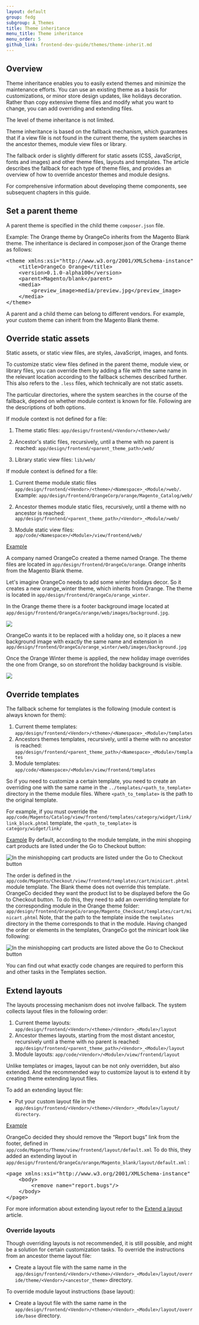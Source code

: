 ```yaml
---
layout: default
group: fedg
subgroup: A_Themes
title: Theme inheritance
menu_title: Theme inheritance
menu_order: 5
github_link: frontend-dev-guide/themes/theme-inherit.md
---
```


<h2 id="theme-inherit-over">Overview</h2>

Theme inheritance enables you to easily extend themes and minimize the maintenance efforts. You can use an existing theme as a basis for customizations, or minor store design updates, like holidays decoration. Rather than copy extensive theme files and modify what you want to change, you can add overriding and extending files.

The level of theme inheritance is not limited.

Theme inheritance is based on the fallback mechanism, which guarantees that if a view file is not found in the current theme, the system searches in the ancestor themes, module view files or library.

The fallback order is slightly different for static assets (CSS, JavaScript, fonts and images) and other theme files, layouts and templates. The article describes the fallback for each type of theme files, and provides an overview of how to override ancestor themes and module designs.

For comprehensive information about developing theme components, see
subsequent chapters in this guide.

<h2>Set a parent theme</h2>

A parent theme is specified in the child theme `composer.json` file.

Example:
The Orange theme by OrangeCo inherits from the Magento Blank theme. The inheritance is declared in composer.json of the Orange theme as follows:
<pre>
&lt;theme&nbsp;xmlns:xsi=&quot;http://www.w3.org/2001/XMLSchema-instance&quot;&nbsp;xsi:noNamespaceSchemaLocation=&quot;../../../../../lib/internal/Magento/Framework/Config/etc/theme.xsd&quot;&gt;
&nbsp;&nbsp;&nbsp;&nbsp;&lt;title&gt;OrangeCo&nbsp;Orange&lt;/title&gt;
&nbsp;&nbsp;&nbsp;&nbsp;&lt;version&gt;0.1.0-alpha100&lt;/version&gt;
&nbsp;&nbsp;&nbsp;&nbsp;&lt;parent&gt;Magento/blank&lt;/parent&gt;
&nbsp;&nbsp;&nbsp;&nbsp;&lt;media&gt;
&nbsp;&nbsp;&nbsp;&nbsp;&nbsp;&nbsp;&nbsp;&nbsp;&lt;preview_image&gt;media/preview.jpg&lt;/preview_image&gt;
&nbsp;&nbsp;&nbsp;&nbsp;&lt;/media&gt;&nbsp;
&lt;/theme&gt;
</pre>

<div class="bs-callout bs-callout-info" id="info">
  <p>A parent and a child theme can belong to different vendors. For example, your custom theme can inherit from the Magento Blank theme.</p>
</div>


<h2 id="theme-inherit-static">Override static assets</h2>

Static assets, or static view files, are styles, JavaScript, images, and fonts.

<p><!--ADDLINK--></p>

To customize static view files defined in the parent theme, module view, or library files, you can override them by adding a file with the same name in the relevant location according to the fallback schemes described further. This also refers to the `.less` files, which technically are not static assets.

The particular directories, where the system searches in the course of the fallback, depend on whether module context is known for file. Following are the descriptions of both options.

If module context is not defined for a file:

1. Theme static files: `app/design/frontend/<Vendor>/<theme>/web/`
2. Ancestor's static files, recursively, until a theme with no parent is reached:
	 `app/design/frontend/<parent_theme_path>/web/`

3. Library static view files: `lib/web/`

If module context is defined for a file:

1. Current theme module static files `app/design/frontend/<Vendor>/<theme>/<Namespace>_<Module/>web/`. Example: `app/design/frontend/OrangeCorp/orange/Magento_Catalog/web/`
3. Ancestor themes module static files, recursively, until a theme with no ancestor is reached:
	`app/design/frontend/<parent_theme_path>/<Vendor>_<Module/>web/`

3. Module static view files: `app/code/<Namespace>/<Module>/view/frontend/web/`


<u>Example</u>

A company named OrangeCo created a theme named Orange. The theme files are located in `app/design/frontend/OrangeCo/orange`.
Orange inherits from the Magento Blank theme.

Let's imagine OrangeCo needs to add some winter holidays decor. So it creates a new orange_winter theme, which inherits from Orange. The theme is located in `app/design/frontend/OrangeCo/orange_winter`.

<!--
orange_winter configuration file looks like following:
<pre>
&lt;theme&nbsp;xmlns:xsi=&quot;http://www.w3.org/2001/XMLSchema-instance&quot;&nbsp;xsi:noNamespaceSchemaLocation=&quot;../../../../../lib/internal/Magento/Framework/Config/etc/theme.xsd&quot;&gt;
&nbsp;&nbsp;&nbsp;&nbsp;&lt;title&gt;Orange&nbsp;Winter&lt;/title&gt;
&nbsp;&nbsp;&nbsp;&nbsp;&lt;version&gt;0.1.0-alpha100&lt;/version&gt;
&nbsp;&nbsp;&nbsp;&nbsp;&lt;parent&gt;OrangeCo/Orange&lt;/parent&gt;
	&lt;media&gt;
&nbsp;&nbsp;&nbsp;&nbsp;&nbsp;&nbsp;&nbsp;&nbsp;&lt;preview_image&gt;media/preview.jpg&lt;/preview_image&gt;
&nbsp;&nbsp;&nbsp;&nbsp;&lt;/media&gt;&nbsp;
&lt;/theme&gt;
</pre>

-->

In the Orange theme there is a footer background image located at `app/design/frontend/OrangeCo/orange/web/images/background.jpg`.

<img src="{{ site.baseurl }}common/images/inh-background1.jpg"/>

OrangeCo wants it to be replaced with a holiday one, so it places a new background image with exactly the same name and extension in `app/design/frontend/OrangeCo/orange_winter/web/images/background.jpg`

Once the Orange Winter theme is applied, the new holiday image overrides the one from Orange, so on storefront the holiday background is visible.

<img src="{{ site.baseurl }}common/images/inh-background2.jpg"/>


<h2 id="theme-inherit-templates">Override templates</h2>

The fallback scheme for templates is the following (module context is always known for them):

1. Current theme templates: `app/design/frontend/<Vendor>/<theme>/<Namespace>_<Module>/templates`
2. Ancestors themes templates, recursively, until a theme with no ancestor is reached: `app/design/frontend/<parent_theme_path>/<Namespace>_<Module>/templates`
3. Module templates: `app/code/<Namespace>/<Module>/view/frontend/templates`


So if you need to customize a certain template, you need to create an overriding one with the same name in the `../templates/<path_to_template>` directory in the theme module files. Where `<path_to_template>` is the path to the original template.

For example, if you must override the `app/code/Magento/Catalog/view/frontend/templates/category/widget/link/link_block.phtml` template, the `<path_to_template>` is `category/widget/link/`

<u>Example</u>
By default, according to the module template, in the mini shopping cart products are listed under the Go to Checkout button:
<p><img src="{{ site.baseurl }}common/images/inherit_mini1.png" alt="In the minishopping cart products are listed under the Go to Checkout button "></p>

The order is defined in the `app/code/Magento/Checkout/view/frontend/templates/cart/minicart.phtml` module template. The Blank theme does not override this template.
OrangeCo decided they want the product list to be displayed before the Go to Checkout button.
To do this, they need to add an overriding template for the corresponding module in the Orange theme folder:
`app/design/frontend/OrangeCo/orange/Magento_Checkout/templates/cart/minicart.phtml`
Note, that the path to the template inside the `templates` directory in the theme corresponds to that in the module.
Having changed the order or elements in the templates, OrangeCo got the minicart look like following:
<p><img src="{{ site.baseurl }}common/images/inherit_mini2.png" alt="In the minishopping cart products are listed above the Go to Checkout button "></p>
You can find out what exactly code changes are required to perform this and other tasks in the Templates section. <!--ADDLINK-->

<h2 id="theme-inherit-layout">Extend layouts</h2>

The layouts processing mechanism does not involve fallback. The system collects layout files in the following order:

1. Current theme layouts: `app/design/frontend/<Vendor>/<theme>/<Vendor>_<Module>/layout`
2. Ancestor themes layouts, starting from the  most distant ancestor, recursively until a theme with no parent is reached: `app/design/frontend/<parent_theme_path>/<Vendor>_<Module>/layout`
3. Module layouts: `app/code/<Vendor>/<Module>/view/frontend/layout`

Unlike templates or images, layout can be not only overridden, but also extended. And the recommended way to customize layout is to extend it by creating theme extending layout files.


To add an extending layout file:

* Put your custom layout file in the `app/design/frontend/<Vendor>/<theme>/<Vendor>_<Module>/layout/ directory`.

<u>Example</u>


OrangeCo decided they should remove the “Report bugs” link from the footer, defined in `app/code/Magento/Theme/view/frontend/layout/default.xml`
To do this, they added an extending layout in `app/design/frontend/OrangeCo/orange/Magento_blank/layout/default.xml` :

<pre>
&lt;page&nbsp;xmlns:xsi=&quot;http://www.w3.org/2001/XMLSchema-instance&quot;&nbsp;xsi:noNamespaceSchemaLocation=&quot;../../../../../../../lib/internal/Magento/Framework/View/Layout/etc/page_configuration.xsd&quot;&gt;
&nbsp;&nbsp;&nbsp;&nbsp;&lt;body&gt;
&nbsp;&nbsp;&nbsp;&nbsp;&nbsp;&nbsp;&nbsp;&nbsp;&lt;remove&nbsp;name=&quot;report.bugs&quot;/&gt;
&nbsp;&nbsp;&nbsp;&nbsp;&lt;/body&gt;
&lt;/page&gt;
</pre>

For more information about extending layout refer to the <a href="{{ site.gdeurl }}frontend-dev-guide/layouts/layout-extend.html" target="_blank">Extend a layout</a> article.

<h3 id="theme-inherit-layout-over">Override layouts</h3>

Though overriding layouts is not recommended, it is still possible, and might be a solution for certain customization tasks.
To override the instructions from an ancestor theme layout file:

* Create a layout file with the same name in the `app/design/frontend/<Vendor>/<theme>/<Vendor>_<Module>/layout/override/theme/<Vendor>/<ancestor_theme>` directory.

To override module layout instructions (base layout):

<p><!-- ADDLINK --></p>

* Create a layout file with the same name in the `app/design/frontend/<Vendor>/<theme>/<Vendor>_<Module>/layout/override/base` directory.









